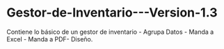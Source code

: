 # Gestor-de-Inventario---Version-1.3
Contiene lo básico de un gestor de inventario - Agrupa Datos - Manda a Excel - Manda a PDF- Diseño.
